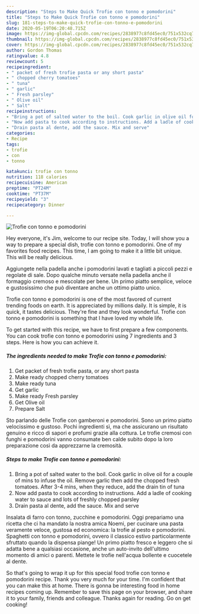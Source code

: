```yaml
---
description: "Steps to Make Quick Trofie con tonno e pomodorini"
title: "Steps to Make Quick Trofie con tonno e pomodorini"
slug: 181-steps-to-make-quick-trofie-con-tonno-e-pomodorini
date: 2020-05-19T06:20:48.715Z
image: https://img-global.cpcdn.com/recipes/2838977c8fd45ec0/751x532cq70/trofie-con-tonno-e-pomodorini-recipe-main-photo.jpg
thumbnail: https://img-global.cpcdn.com/recipes/2838977c8fd45ec0/751x532cq70/trofie-con-tonno-e-pomodorini-recipe-main-photo.jpg
cover: https://img-global.cpcdn.com/recipes/2838977c8fd45ec0/751x532cq70/trofie-con-tonno-e-pomodorini-recipe-main-photo.jpg
author: Gordon Thomas
ratingvalue: 4.8
reviewcount: 5
recipeingredient:
- " packet of fresh trofie pasta or any short pasta"
- " chopped cherry tomatoes"
- " tuna"
- " garlic"
- " Fresh parsley"
- " Olive oil"
- " Salt"
recipeinstructions:
- "Bring a pot of salted water to the boil. Cook garlic in olive oil for a couple of mins to infuse the oil. Remove garlic then add the chopped fresh tomatoes. After 3-4 mins, when they reduce, add the drain tin of tuna"
- "Now add pasta to cook according to instructions. Add a ladle of cooking water to sauce and lots of freshly chopped parsley"
- "Drain pasta al dente, add the sauce. Mix and serve"
categories:
- Recipe
tags:
- trofie
- con
- tonno

katakunci: trofie con tonno 
nutrition: 118 calories
recipecuisine: American
preptime: "PT24M"
cooktime: "PT37M"
recipeyield: "3"
recipecategory: Dinner

---
```



![Trofie con tonno e pomodorini](https://img-global.cpcdn.com/recipes/2838977c8fd45ec0/751x532cq70/trofie-con-tonno-e-pomodorini-recipe-main-photo.jpg)

Hey everyone, it's Jim, welcome to our recipe site. Today, I will show you a way to prepare a special dish, trofie con tonno e pomodorini. One of my favorites food recipes. This time, I am going to make it a little bit unique. This will be really delicious.

Aggiungete nella padella anche i pomodorini lavati e tagliati a piccoli pezzi e regolate di sale. Dopo qualche minuto versate nella padella anche il formaggio cremoso e mescolate per bene. Un primo piatto semplice, veloce e gustosissimo che può diventare anche un ottimo piatto unico.

Trofie con tonno e pomodorini is one of the most favored of current trending foods on earth. It is appreciated by millions daily. It is simple, it is quick, it tastes delicious. They're fine and they look wonderful. Trofie con tonno e pomodorini is something that I have loved my whole life.


To get started with this recipe, we have to first prepare a few components. You can cook trofie con tonno e pomodorini using 7 ingredients and 3 steps. Here is how you can achieve it.

<!--inarticleads1-->

##### The ingredients needed to make Trofie con tonno e pomodorini:

1. Get  packet of fresh trofie pasta, or any short pasta
1. Make ready  chopped cherry tomatoes
1. Make ready  tuna
1. Get  garlic
1. Make ready  Fresh parsley
1. Get  Olive oil
1. Prepare  Salt


Sto parlando delle Trofie con gamberoni e pomodorini. Sono un primo piatto velocissimo e gustoso. Pochi ingredienti sì, ma che assicurano un risultato genuino e ricco di sapori e profumi grazie alla cottura. Le trofie cremosi con funghi e pomodorini vanno consumate ben calde subito dopo la loro preparazione così da apprezzarne la cremosità. 

<!--inarticleads2-->

##### Steps to make Trofie con tonno e pomodorini:

1. Bring a pot of salted water to the boil. Cook garlic in olive oil for a couple of mins to infuse the oil. Remove garlic then add the chopped fresh tomatoes. After 3-4 mins, when they reduce, add the drain tin of tuna
1. Now add pasta to cook according to instructions. Add a ladle of cooking water to sauce and lots of freshly chopped parsley
1. Drain pasta al dente, add the sauce. Mix and serve


Insalata di farro con tonno, zucchine e pomodorini. Oggi prepariamo una ricetta che ci ha mandato la nostra amica Noemi, per cucinare una pasta veramente veloce, gustosa ed economica: la trofie al pesto e pomodorini. Spaghetti con tonno e pomodorini, ovvero il classico estivo particolarmente sfruttato quando la dispensa piange! Un primo piatto fresco e leggero che si adatta bene a qualsiasi occasione, anche un auto-invito dell&#39;ultimo momento di amici o parenti. Mettete le trofie nell&#39;acqua bollente e cuocetele al dente. 

So that's going to wrap it up for this special food trofie con tonno e pomodorini recipe. Thank you very much for your time. I'm confident that you can make this at home. There is gonna be interesting food in home recipes coming up. Remember to save this page on your browser, and share it to your family, friends and colleague. Thanks again for reading. Go on get cooking!
